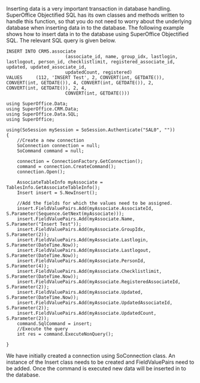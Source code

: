<properties date="2016-05-11"
SortOrder="17"
/>

 

Inserting data is a very important transaction in database handling. SuperOffice Objectified SQL has its own classes and methods written to handle this function, so that you do not need to worry about the underlying database when inserting data in to the database. The following example shows how to insert data in to the database using SuperOffice Objectified SQL. The relevant SQL query is given below.   

```
INSERT INTO CRM5.associate
                      (associate_id, name, group_idx, lastlogin,
lastlogout, person_id, checklistlimit, registered_associate_id,
updated, updated_associate_id,
                      updatedCount, registered)
VALUES     (112, 'INSERT Test', 2, CONVERT(int, GETDATE()),
CONVERT(int, GETDATE()), 4, CONVERT(int, GETDATE()), 2,
CONVERT(int, GETDATE()), 2, 4,
                      CONVERT(int, GETDATE()))
```

 

```
using SuperOffice.Data;
using SuperOffice.CRM.Data;
using SuperOffice.Data.SQL;
using SuperOffice;
 
using(SoSession mySession = SoSession.Authenticate("SAL0", ""))
{
    //Create a new connection
    SoConnection connection = null;
    SoCommand command = null;
 
    connection = ConnectionFactory.GetConnection();
    command = connection.CreateCommand();
    connection.Open();
 
    AssociateTableInfo myAssociate =
TablesInfo.GetAssociateTableInfo();
    Insert insert = S.NewInsert();
 
    //Add the fields for which the values need to be assigned.    
    insert.FieldValuePairs.Add(myAssociate.AssociateId,
S.Parameter(Sequence.GetNext(myAssociate)));
    insert.FieldValuePairs.Add(myAssociate.Name,
S.Parameter("Insert Test"));
    insert.FieldValuePairs.Add(myAssociate.GroupIdx,
S.Parameter(2));
    insert.FieldValuePairs.Add(myAssociate.Lastlogin,
S.Parameter(DateTime.Now));
    insert.FieldValuePairs.Add(myAssociate.Lastlogout,
S.Parameter(DateTime.Now));
    insert.FieldValuePairs.Add(myAssociate.PersonId,
S.Parameter(4));
    insert.FieldValuePairs.Add(myAssociate.Checklistlimit,
S.Parameter(DateTime.Now));
    insert.FieldValuePairs.Add(myAssociate.RegisteredAssociateId,
S.Parameter(2));
    insert.FieldValuePairs.Add(myAssociate.Updated,
S.Parameter(DateTime.Now));
    insert.FieldValuePairs.Add(myAssociate.UpdatedAssociateId,
S.Parameter(2));
    insert.FieldValuePairs.Add(myAssociate.UpdatedCount,
S.Parameter(2));
    command.SqlCommand = insert;
    //Execute the query
    int res = command.ExecuteNonQuery();
 
}
```

 

We have initially created a connection using SoConnection class.  An instance of the Insert class needs to be created and FieldValuePairs need to be added. Once the command is executed new data will be inserted in to the database.
